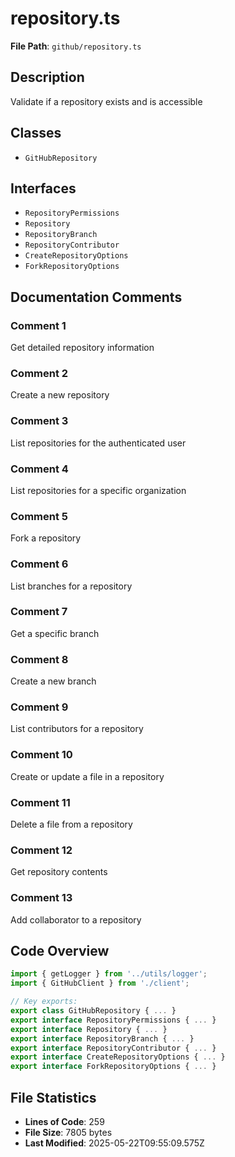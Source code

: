 # repository.ts

**File Path**: `github/repository.ts`

## Description

Validate if a repository exists and is accessible

## Classes

- `GitHubRepository`

## Interfaces

- `RepositoryPermissions`
- `Repository`
- `RepositoryBranch`
- `RepositoryContributor`
- `CreateRepositoryOptions`
- `ForkRepositoryOptions`

## Documentation Comments

### Comment 1

Get detailed repository information

### Comment 2

Create a new repository

### Comment 3

List repositories for the authenticated user

### Comment 4

List repositories for a specific organization

### Comment 5

Fork a repository

### Comment 6

List branches for a repository

### Comment 7

Get a specific branch

### Comment 8

Create a new branch

### Comment 9

List contributors for a repository

### Comment 10

Create or update a file in a repository

### Comment 11

Delete a file from a repository

### Comment 12

Get repository contents

### Comment 13

Add collaborator to a repository

## Code Overview

```typescript
import { getLogger } from '../utils/logger';
import { GitHubClient } from './client';

// Key exports:
export class GitHubRepository { ... }
export interface RepositoryPermissions { ... }
export interface Repository { ... }
export interface RepositoryBranch { ... }
export interface RepositoryContributor { ... }
export interface CreateRepositoryOptions { ... }
export interface ForkRepositoryOptions { ... }
```

## File Statistics

- **Lines of Code**: 259
- **File Size**: 7805 bytes
- **Last Modified**: 2025-05-22T09:55:09.575Z

